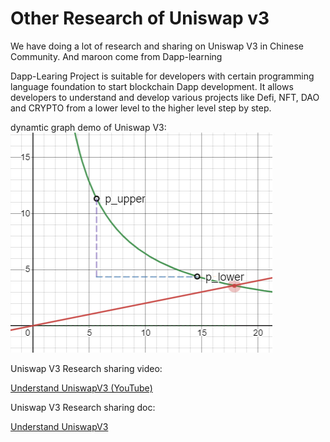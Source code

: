 # Other Research of Uniswap v3

We have doing a lot of research and sharing on Uniswap V3 in Chinese Community. And maroon come from Dapp-learning

Dapp-Learing Project is suitable for developers with certain programming language foundation to start blockchain Dapp development. It allows developers to understand and develop various projects like Defi, NFT, DAO and CRYPTO from a lower level to the higher level step by step.  

dynamtic graph demo of Uniswap V3:
![understanding-04-reserveschange.webp](understanding-04-reserveschange.webp)

Uniswap V3 Research sharing video:

[Understand UniswapV3 (YouTube)](https://www.youtube.com/watch?v=3Wr8Ry1ragg&list=PLgPVMJY4tnFPfwAbNx3UFmHne66pkl_OH)

Uniswap V3 Research sharing doc:

[Understand UniswapV3](https://github.com/rebase-network/Dapp-Learning/blob/main/defi/Uniswap-V3/whitepaperGuide/understandV3Witepaper.md)
